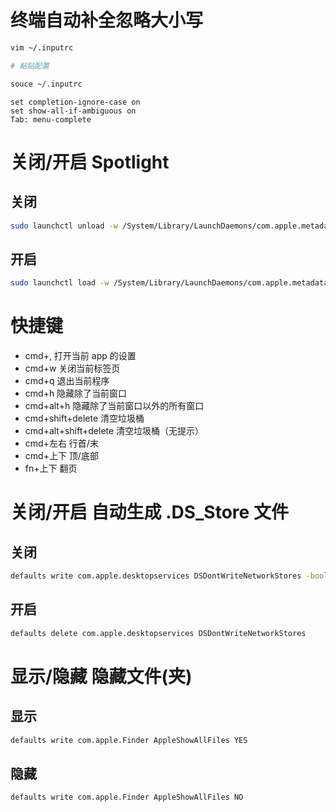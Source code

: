 # 终端自动补全忽略大小写

```sh
vim ~/.inputrc

# 粘贴配置

souce ~/.inputrc
```

```text
set completion-ignore-case on
set show-all-if-ambiguous on
Tab: menu-complete
```

# 关闭/开启 Spotlight

## 关闭

```bash
sudo launchctl unload -w /System/Library/LaunchDaemons/com.apple.metadata.mds.plist
```

## 开启

```bash
sudo launchctl load -w /System/Library/LaunchDaemons/com.apple.metadata.mds.plist
```

# 快捷键

- cmd+, 打开当前 app 的设置
- cmd+w 关闭当前标签页
- cmd+q 退出当前程序
- cmd+h 隐藏除了当前窗口
- cmd+alt+h 隐藏除了当前窗口以外的所有窗口
- cmd+shift+delete 清空垃圾桶
- cmd+alt+shift+delete 清空垃圾桶（无提示）
- cmd+左右 行首/末
- cmd+上下 顶/底部
- fn+上下 翻页

# 关闭/开启 自动生成 .DS_Store 文件

## 关闭

```bash
defaults write com.apple.desktopservices DSDontWriteNetworkStores -bool TRUE
```

## 开启

```bash
defaults delete com.apple.desktopservices DSDontWriteNetworkStores
```

# 显示/隐藏 隐藏文件(夹)

## 显示

```bash
defaults write com.apple.Finder AppleShowAllFiles YES
```

## 隐藏

```bash
defaults write com.apple.Finder AppleShowAllFiles NO
```
